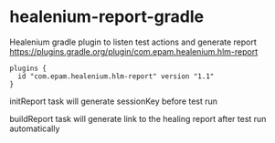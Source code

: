 # healenium-report-gradle
Healenium gradle plugin to listen test actions and generate report
https://plugins.gradle.org/plugin/com.epam.healenium.hlm-report
```
plugins {
  id "com.epam.healenium.hlm-report" version "1.1"
}
```
initReport task will generate sessionKey before test run

buildReport task will generate link to the healing report after test run automatically
